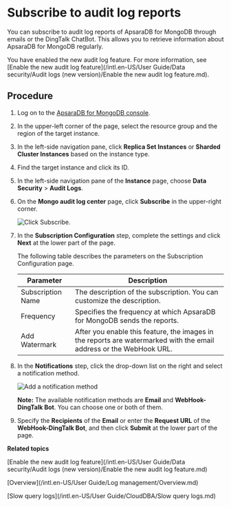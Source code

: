 # Subscribe to audit log reports

You can subscribe to audit log reports of ApsaraDB for MongoDB through emails or the DingTalk ChatBot. This allows you to retrieve information about ApsaraDB for MongoDB regularly.

You have enabled the new audit log feature. For more information, see [Enable the new audit log feature](/intl.en-US/User Guide/Data security/Audit logs (new version)/Enable the new audit log feature.md).

## Procedure

1.  Log on to the [ApsaraDB for MongoDB console](https://mongodb.console.aliyun.com/).

2.  In the upper-left corner of the page, select the resource group and the region of the target instance.

3.  In the left-side navigation pane, click **Replica Set Instances** or **Sharded Cluster Instances** based on the instance type.

4.  Find the target instance and click its ID.

5.  In the left-side navigation pane of the **Instance** page, choose **Data Security** \> **Audit Logs**.

6.  On the **Mongo audit log center** page, click **Subscribe** in the upper-right corner.

    ![Click Subscribe.](https://static-aliyun-doc.oss-cn-hangzhou.aliyuncs.com/assets/img/en-US/7528449951/p99399.png)

7.  In the **Subscription Configuration** step, complete the settings and click **Next** at the lower part of the page.

    The following table describes the parameters on the Subscription Configuration page.

    |Parameter|Description|
    |---------|-----------|
    |Subscription Name|The description of the subscription. You can customize the description.|
    |Frequency|Specifies the frequency at which ApsaraDB for MongoDB sends the reports.|
    |Add Watermark|After you enable this feature, the images in the reports are watermarked with the email address or the WebHook URL.|

8.  In the **Notifications** step, click the drop-down list on the right and select a notification method.

    ![Add a notification method](https://static-aliyun-doc.oss-cn-hangzhou.aliyuncs.com/assets/img/en-US/7528449951/p99421.png)

    **Note:** The available notification methods are **Email** and **WebHook-DingTalk Bot**. You can choose one or both of them.

9.  Specify the **Recipients** of the **Email** or enter the **Request URL** of the **WebHook-DingTalk Bot**, and then click **Submit** at the lower part of the page.


**Related topics**  


[Enable the new audit log feature](/intl.en-US/User Guide/Data security/Audit logs (new version)/Enable the new audit log feature.md)

[Overview](/intl.en-US/User Guide/Log management/Overview.md)

[Slow query logs](/intl.en-US/User Guide/CloudDBA/Slow query logs.md)


